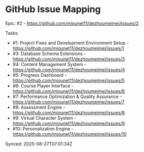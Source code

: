 # GitHub Issue Mapping

Epic: #2 - https://github.com/miounet11/dezhoumeimei/issues/2

Tasks:
- #1: Project Fixes and Development Environment Setup - https://github.com/miounet11/dezhoumeimei/issues/1
- #3: Database Schema Extensions - https://github.com/miounet11/dezhoumeimei/issues/3
- #4: Content Management System - https://github.com/miounet11/dezhoumeimei/issues/4
- #5: Progress Dashboard - https://github.com/miounet11/dezhoumeimei/issues/5
- #6: Course Player Interface - https://github.com/miounet11/dezhoumeimei/issues/6
- #7: Performance Optimization & Quality Assurance - https://github.com/miounet11/dezhoumeimei/issues/7
- #8: Assessment Engine - https://github.com/miounet11/dezhoumeimei/issues/8
- #9: Virtual Character System - https://github.com/miounet11/dezhoumeimei/issues/9
- #10: Personalization Engine - https://github.com/miounet11/dezhoumeimei/issues/10

Synced: 2025-08-27T07:01:34Z